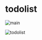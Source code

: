 # todolist

![main](https://user-images.githubusercontent.com/121140435/220216534-791f33b9-b9cc-485a-ba7e-06822ed06c99.PNG)

![todolist](https://user-images.githubusercontent.com/121140435/220216542-19401e1c-5a6c-44ff-8dc7-de15420975fb.PNG)
